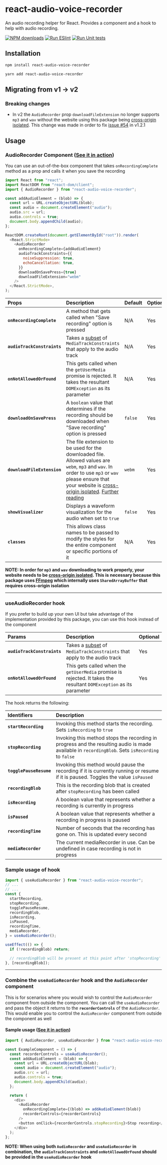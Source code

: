 # **react-audio-voice-recorder**

An audio recording helper for React. Provides a component and a hook to help with audio recording.

[![NPM downloads][npm-download-img]][npm-download-url]
[![Run ESlint][eslint-img]][eslint-url]
[![Run Unit tests][test-img]][test-url]

[npm-download-img]: https://img.shields.io/npm/dm/react-audio-voice-recorder.svg?style=round-square
[npm-download-url]: https://www.npmjs.com/package/react-audio-voice-recorder
[eslint-img]: https://github.com/samhirtarif/react-audio-recorder/actions/workflows/lint.yml/badge.svg
[eslint-url]: https://github.com/samhirtarif/react-audio-recorder/actions/workflows/lint.yml
[test-img]: https://github.com/samhirtarif/react-audio-recorder/actions/workflows/test.yml/badge.svg
[test-url]: https://github.com/samhirtarif/react-audio-recorder/actions/workflows/test.yml

## Installation

```sh
npm install react-audio-voice-recorder
```

```sh
yarn add react-audio-voice-recorder
```

## Migrating from v1 → v2

### Breaking changes

- In v2 the `AudioRecorder` prop `downloadFileExtension` no longer supports `mp3` and `wav` without the website using this package being [cross-origin isolated](https://web.dev/cross-origin-isolation-guide/). This change was made in order to fix [issue #54](https://github.com/samhirtarif/react-audio-recorder/issues/54) in v1.2.1

## Usage

### **AudioRecorder** Component ([See it in action](https://stackblitz.com/edit/react-ts-cc5l47?file=App.tsx))

You can use an out-of-the-box component that takes `onRecordingComplete` method as a prop and calls it when you save the recording

```js
import React from "react";
import ReactDOM from "react-dom/client";
import { AudioRecorder } from "react-audio-voice-recorder";

const addAudioElement = (blob) => {
  const url = URL.createObjectURL(blob);
  const audio = document.createElement("audio");
  audio.src = url;
  audio.controls = true;
  document.body.appendChild(audio);
};

ReactDOM.createRoot(document.getElementById("root")).render(
  <React.StrictMode>
    <AudioRecorder
      onRecordingComplete={addAudioElement}
      audioTrackConstraints={{
        noiseSuppression: true,
        echoCancellation: true,
      }}
      downloadOnSavePress={true}
      downloadFileExtension="webm"
    />
  </React.StrictMode>,
);
```

| Props                       | Description                                                                                                                                                                                                                                                                                | Default | Optional |
| :-------------------------- | :----------------------------------------------------------------------------------------------------------------------------------------------------------------------------------------------------------------------------------------------------------------------------------------- | :------ | :------- |
| **`onRecordingComplete`**   | A method that gets called when "Save recording" option is pressed                                                                                                                                                                                                                          | N/A     | Yes      |
| **`audioTrackConstraints`** | Takes a [subset](https://developer.mozilla.org/en-US/docs/Web/API/MediaTrackSettings#instance_properties_of_audio_tracks) of `MediaTrackConstraints` that apply to the audio track                                                                                                         | N/A     | Yes      |
| **`onNotAllowedOrFound`**   | This gets called when the `getUserMedia` promise is rejected. It takes the resultant `DOMException` as its parameter                                                                                                                                                                       | N/A     | Yes      |
| **`downloadOnSavePress`**   | A `boolean` value that determines if the recording should be downloaded when "Save recording" option is pressed                                                                                                                                                                            | `false` | Yes      |
| **`downloadFileExtension`** | The file extension to be used for the downloaded file. Allowed values are `webm`, `mp3` and `wav`. In order to use `mp3` or `wav` please ensure that your website is [cross-origin isolated](https://web.dev/cross-origin-isolation-guide/). [Further reading](https://web.dev/coop-coep/) | `webm`  | Yes      |
| **`showVisualizer`**        | Displays a waveform visualization for the audio when set to `true`                                                                                                                                                                                                                         | `false` | Yes      |
| **`classes`**               | This allows class names to be passed to modify the styles for the entire component or specific portions of it                                                                                                                                                                              | N/A     | Yes      |

**NOTE: In order for `mp3` and `wav` downloading to work properly, your website needs to be [cross-origin isolated](https://web.dev/cross-origin-isolation-guide/). This is necessary because this package uses [FFmpeg](https://www.npmjs.com/package/@ffmpeg/ffmpeg) which internally uses `SharedArrayBuffer` that requires cross-origin isolation**

---

### **useAudioRecorder** hook

If you prefer to build up your own UI but take advantage of the implementation provided by this package, you can use this hook instead of the component

| Params                      | Description                                                                                                                                                                        | Optional |
| :-------------------------- | :--------------------------------------------------------------------------------------------------------------------------------------------------------------------------------- | :------- |
| **`audioTrackConstraints`** | Takes a [subset](https://developer.mozilla.org/en-US/docs/Web/API/MediaTrackSettings#instance_properties_of_audio_tracks) of `MediaTrackConstraints` that apply to the audio track | Yes      |
| **`onNotAllowedOrFound`**   | This gets called when the `getUserMedia` promise is rejected. It takes the resultant `DOMException` as its parameter                                                               | Yes      |

The hook returns the following:

| Identifiers             | Description                                                                                                                                      |
| :---------------------- | :----------------------------------------------------------------------------------------------------------------------------------------------- |
| **`startRecording`**    | Invoking this method starts the recording. Sets `isRecording` to `true`                                                                          |
| **`stopRecording`**     | Invoking this method stops the recording in progress and the resulting audio is made available in `recordingBlob`. Sets `isRecording` to `false` |
| **`togglePauseResume`** | Invoking this method would pause the recording if it is currently running or resume if it is paused. Toggles the value `isPaused`                |
| **`recordingBlob`**     | This is the recording blob that is created after `stopRecording` has been called                                                                 |
| **`isRecording`**       | A boolean value that represents whether a recording is currently in progress                                                                     |
| **`isPaused`**          | A boolean value that represents whether a recording in progress is paused                                                                        |
| **`recordingTime`**     | Number of seconds that the recording has gone on. This is updated every second                                                                   |
| **`mediaRecorder`**     | The current mediaRecorder in use. Can be undefined in case recording is not in progress                                                          |

### Sample usage of hook

```js
import { useAudioRecorder } from "react-audio-voice-recorder";
// ...
// ...
const {
  startRecording,
  stopRecording,
  togglePauseResume,
  recordingBlob,
  isRecording,
  isPaused,
  recordingTime,
  mediaRecorder,
} = useAudioRecorder();

useEffect(() => {
  if (!recordingBlob) return;

  // recordingBlob will be present at this point after 'stopRecording' has been called
}, [recordingBlob]);
```

---

### Combine the **`useAudioRecorder`** hook and the **`AudioRecorder`** component

This is for scenarios where you would wish to control the `AudioRecorder` component from outside the component. You can call the `useAudioRecorder` and pass the object it returns to the **`recorderControls`** of the `AudioRecorder`. This would enable you to control the `AudioRecorder` component from outside the component as well

#### Sample usage ([See it in action](https://stackblitz.com/edit/react-ts-ryj6jz?file=App.tsx))

```js
import { AudioRecorder, useAudioRecorder } from "react-audio-voice-recorder";

const ExampleComponent = () => {
  const recorderControls = useAudioRecorder();
  const addAudioElement = (blob) => {
    const url = URL.createObjectURL(blob);
    const audio = document.createElement("audio");
    audio.src = url;
    audio.controls = true;
    document.body.appendChild(audio);
  };

  return (
    <div>
      <AudioRecorder
        onRecordingComplete={(blob) => addAudioElement(blob)}
        recorderControls={recorderControls}
      />
      <button onClick={recorderControls.stopRecording}>Stop recording</button>
    </div>
  );
};
```

**NOTE: When using both `AudioRecorder` and `useAudioRecorder` in combination, the `audioTrackConstraints` and `onNotAllowedOrFound` should be provided in the `useAudioRecorder` hook**
